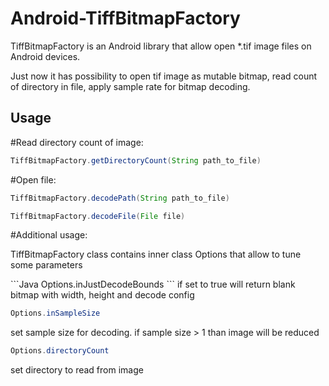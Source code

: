 # Android-TiffBitmapFactory
TiffBitmapFactory is an Android library that allow open *.tif image files on Android devices.

Just now it has possibility to open tif image as mutable bitmap, read count of directory in file, apply sample rate for bitmap decoding.

## Usage
#Read directory count of image:
```Java
TiffBitmapFactory.getDirectoryCount(String path_to_file)
```

#Open file: 
```Java
TiffBitmapFactory.decodePath(String path_to_file)
```
```Java
TiffBitmapFactory.decodeFile(File file)
```

#Additional usage:
<p>TiffBitmapFactory class contains inner class Options that allow to tune some parameters</p>
```Java
Options.inJustDecodeBounds
```
if set to true will return blank bitmap with width, height and decode config

```Java
Options.inSampleSize
```
set sample size for decoding. if sample size > 1 than image will be reduced

```Java
Options.directoryCount
```
set directory to read from image
